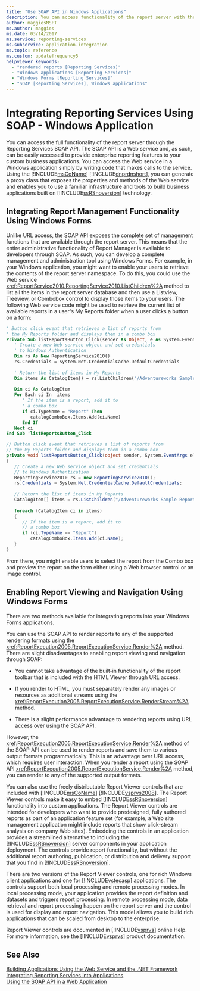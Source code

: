 ```yaml
---
title: "Use SOAP API in Windows Applications"
description: You can access functionality of the report server with the Reporting Services SOAP API. Access the Web service in a Windows app by making calls to the service.
author: maggiesMSFT
ms.author: maggies
ms.date: 03/14/2017
ms.service: reporting-services
ms.subservice: application-integration
ms.topic: reference
ms.custom: updatefrequency5
helpviewer_keywords:
  - "rendered reports [Reporting Services]"
  - "Windows applications [Reporting Services]"
  - "Windows Forms [Reporting Services]"
  - "SOAP [Reporting Services], Windows applications"
---
```

# Integrating Reporting Services Using SOAP - Windows Application
  You can access the full functionality of the report server through the Reporting Services SOAP API. The SOAP API is a Web service and, as such, can be easily accessed to provide enterprise reporting features to your custom business applications. You can access the Web service in a Windows application simply by writing code that makes calls to the service. Using the [!INCLUDE[msCoName](../../includes/msconame-md.md)] [!INCLUDE[dnprdnshort](../../includes/dnprdnshort-md.md)], you can generate a proxy class that exposes the properties and methods of the Web service and enables you to use a familiar infrastructure and tools to build business applications built on [!INCLUDE[ssRSnoversion](../../includes/ssrsnoversion-md.md)] technology.  
  
## Integrating Report Management Functionality Using Windows Forms  
 Unlike URL access, the SOAP API exposes the complete set of management functions that are available through the report server. This means that the entire administrative functionality of Report Manager is available to developers through SOAP. As such, you can develop a complete management and administration tool using Windows Forms. For example, in your Windows application, you might want to enable your users to retrieve the contents of the report server namespace. To do this, you could use the Web service <xref:ReportService2010.ReportingService2010.ListChildren%2A> method to list all the items in the report server database and then use a Listview, Treeview, or Combobox control to display those items to your users. The following Web service code might be used to retrieve the current list of available reports in a user's My Reports folder when a user clicks a button on a form:  
  
```vb  
' Button click event that retrieves a list of reports from  
' the My Reports folder and displays them in a combo box  
Private Sub listReportsButton_Click(sender As Object, e As System.EventArgs)  
   ' Create a new Web service object and set credentials  
   ' to Windows Authentication  
   Dim rs As New ReportingService2010()  
   rs.Credentials = System.Net.CredentialCache.DefaultCredentials  
  
   ' Return the list of items in My Reports  
   Dim items As CatalogItem() = rs.ListChildren("/Adventureworks Sample Reports", False)  
  
   Dim ci As CatalogItem  
   For Each ci In  items  
      ' If the item is a report, add it to   
      ' a combo box  
      If ci.TypeName = "Report" Then  
         catalogComboBox.Items.Add(ci.Name)  
      End If  
   Next ci  
End Sub 'listReportsButton_Click  
```  
  
```csharp  
// Button click event that retrieves a list of reports from  
// the My Reports folder and displays them in a combo box  
private void listReportsButton_Click(object sender, System.EventArgs e)  
{  
   // Create a new Web service object and set credentials  
   // to Windows Authentication  
   ReportingService2010 rs = new ReportingService2010();  
   rs.Credentials = System.Net.CredentialCache.DefaultCredentials;  
  
   // Return the list of items in My Reports  
   CatalogItem[] items = rs.ListChildren("/Adventureworks Sample Reports", false);  
  
   foreach (CatalogItem ci in items)  
   {  
      // If the item is a report, add it to   
      // a combo box  
      if (ci.TypeName == "Report")  
         catalogComboBox.Items.Add(ci.Name);  
   }  
}  
```  
  
 From there, you might enable users to select the report from the Combo box and preview the report on the form either using a Web browser control or an image control.  
  
## Enabling Report Viewing and Navigation Using Windows Forms  
 There are two methods available for integrating reports into your Windows Forms applications.  
  
 You can use the SOAP API to render reports to any of the supported rendering formats using the <xref:ReportExecution2005.ReportExecutionService.Render%2A> method. There are slight disadvantages to enabling report viewing and navigation through SOAP:  
  
-   You cannot take advantage of the built-in functionality of the report toolbar that is included with the HTML Viewer through URL access.  
  
-   If you render to HTML, you must separately render any images or resources as additional streams using the <xref:ReportExecution2005.ReportExecutionService.RenderStream%2A> method.  
  
-   There is a slight performance advantage to rendering reports using URL access over using the SOAP API.  
  
 However, the <xref:ReportExecution2005.ReportExecutionService.Render%2A> method of the SOAP API can be used to render reports and save them to various output formats programmatically. This is an advantage over URL access, which requires user interaction. When you render a report using the SOAP API <xref:ReportExecution2005.ReportExecutionService.Render%2A> method, you can render to any of the supported output formats.  
  
 You can also use the freely distributable Report Viewer controls that are included with [!INCLUDE[msCoName](../../includes/msconame-md.md)] [!INCLUDE[vsprvs2008](../../includes/vsprvs2008-md.md)]. The Report Viewer controls make it easy to embed [!INCLUDE[ssRSnoversion](../../includes/ssrsnoversion-md.md)] functionality into custom applications. The Report Viewer controls are intended for developers who want to provide predesigned, fully authored reports as part of an application feature set (for example, a Web site management application might include reports that show click-stream analysis on company Web sites). Embedding the controls in an application provides a streamlined alternative to including the [!INCLUDE[ssRSnoversion](../../includes/ssrsnoversion-md.md)] server components in your application deployment. The controls provide report functionality, but without the additional report authoring, publication, or distribution and delivery support that you find in [!INCLUDE[ssRSnoversion](../../includes/ssrsnoversion-md.md)].  
  
 There are two versions of the Report Viewer controls, one for rich Windows client applications and one for [!INCLUDE[vstecasp](../../includes/vstecasp-md.md)] applications. The controls support both local processing and remote processing modes. In local processing mode, your application provides the report definition and datasets and triggers report processing. In remote processing mode, data retrieval and report processing happen on the report server and the control is used for display and report navigation. This model allows you to build rich applications that can be scaled from desktop to the enterprise.  
  
 Report Viewer controls are documented in [!INCLUDE[vsprvs](../../includes/vsprvs-md.md)] online Help. For more information, see the [!INCLUDE[vsprvs](../../includes/vsprvs-md.md)] product documentation.  
  
## See Also  
 [Building Applications Using the Web Service and the .NET Framework](../../reporting-services/report-server-web-service/net-framework/building-applications-using-the-web-service-and-the-net-framework.md)   
 [Integrating Reporting Services into Applications](../../reporting-services/application-integration/integrating-reporting-services-into-applications.md)   
 [Using the SOAP API in a Web Application](../../reporting-services/application-integration/integrating-reporting-services-using-soap-web-application.md)  
  
  
